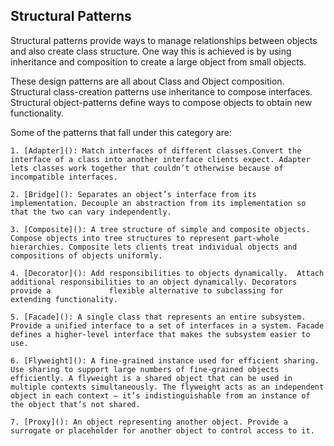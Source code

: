 ## Structural Patterns

Structural patterns provide ways to manage relationships between objects and also create class structure. One way this is achieved is by using inheritance and composition to create a large object from small objects.

These design patterns are all about Class and Object composition. Structural class-creation patterns use inheritance to compose interfaces. Structural object-patterns define ways to compose objects to obtain new functionality.

Some of the patterns that fall under this category are:

    1. [Adapter](): Match interfaces of different classes.Convert the interface of a class into another interface clients expect. Adapter lets classes work together that couldn’t otherwise because of incompatible interfaces.

    2. [Bridge](): Separates an object’s interface from its implementation. Decouple an abstraction from its implementation so that the two can vary independently.

    3. [Composite](): A tree structure of simple and composite objects. Compose objects into tree structures to represent part-whole hierarchies. Composite lets clients treat individual objects and compositions of objects uniformly.

    4. [Decorator](): Add responsibilities to objects dynamically.  Attach additional responsibilities to an object dynamically. Decorators provide a             flexible alternative to subclassing for extending functionality.

    5. [Facade](): A single class that represents an entire subsystem. Provide a unified interface to a set of interfaces in a system. Facade defines a higher-level interface that makes the subsystem easier to use.

    6. [Flyweight](): A fine-grained instance used for efficient sharing. Use sharing to support large numbers of fine-grained objects efficiently. A flyweight is a shared object that can be used in multiple contexts simultaneously. The flyweight acts as an independent object in each context — it’s indistinguishable from an instance of the object that’s not shared.

    7. [Proxy](): An object representing another object. Provide a surrogate or placeholder for another object to control access to it.
